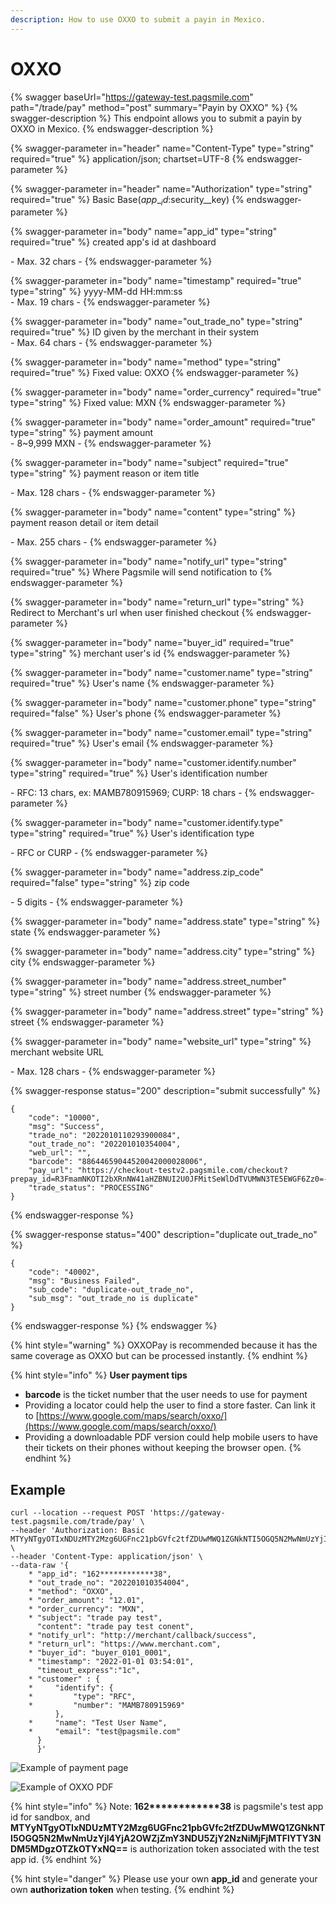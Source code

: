 ```yaml
---
description: How to use OXXO to submit a payin in Mexico.
---
```


# OXXO

{% swagger baseUrl="https://gateway-test.pagsmile.com" path="/trade/pay" method="post" summary="Payin by OXXO" %}
{% swagger-description %}
This endpoint allows you to submit a payin by OXXO in Mexico.
{% endswagger-description %}

{% swagger-parameter in="header" name="Content-Type" type="string" required="true" %}
application/json; chartset=UTF-8
{% endswagger-parameter %}

{% swagger-parameter in="header" name="Authorization" type="string" required="true" %}
Basic Base($app\__id:$security\__key)
{% endswagger-parameter %}

{% swagger-parameter in="body" name="app_id" type="string" required="true" %}
created app's id at dashboard

\- Max. 32 chars -
{% endswagger-parameter %}

{% swagger-parameter in="body" name="timestamp" required="true" type="string" %}
yyyy-MM-dd HH:mm:ss\
\- Max. 19 chars -
{% endswagger-parameter %}

{% swagger-parameter in="body" name="out_trade_no" type="string" required="true" %}
ID given by the merchant in their system\
\- Max. 64 chars -&#x20;
{% endswagger-parameter %}

{% swagger-parameter in="body" name="method" type="string" required="true" %}
Fixed value: OXXO
{% endswagger-parameter %}

{% swagger-parameter in="body" name="order_currency" required="true" type="string" %}
Fixed value: MXN
{% endswagger-parameter %}

{% swagger-parameter in="body" name="order_amount" required="true" type="string" %}
payment amount\
\- 8\~9,999 MXN -
{% endswagger-parameter %}

{% swagger-parameter in="body" name="subject" required="true" type="string" %}
payment reason or item title

\- Max. 128 chars -
{% endswagger-parameter %}

{% swagger-parameter in="body" name="content" type="string" %}
payment reason detail or item detail

\- Max. 255 chars -
{% endswagger-parameter %}

{% swagger-parameter in="body" name="notify_url" type="string" required="true" %}
Where Pagsmile will send notification to
{% endswagger-parameter %}

{% swagger-parameter in="body" name="return_url" type="string" %}
Redirect to Merchant's url when user finished checkout
{% endswagger-parameter %}

{% swagger-parameter in="body" name="buyer_id" required="true" type="string" %}
merchant user's id
{% endswagger-parameter %}

{% swagger-parameter in="body" name="customer.name" type="string" required="true" %}
User's name
{% endswagger-parameter %}

{% swagger-parameter in="body" name="customer.phone" type="string" required="false" %}
User's phone
{% endswagger-parameter %}

{% swagger-parameter in="body" name="customer.email" type="string" required="true" %}
User's email
{% endswagger-parameter %}

{% swagger-parameter in="body" name="customer.identify.number" type="string" required="true" %}
User's identification number

\- RFC: 13 chars, ex: MAMB780915969; CURP: 18 chars -
{% endswagger-parameter %}

{% swagger-parameter in="body" name="customer.identify.type" type="string" required="true" %}
User's identification type

\- RFC or CURP -
{% endswagger-parameter %}

{% swagger-parameter in="body" name="address.zip_code" required="false" type="string" %}
zip code

\- 5 digits -
{% endswagger-parameter %}

{% swagger-parameter in="body" name="address.state" type="string" %}
state
{% endswagger-parameter %}

{% swagger-parameter in="body" name="address.city" type="string" %}
city
{% endswagger-parameter %}

{% swagger-parameter in="body" name="address.street_number" type="string" %}
street number
{% endswagger-parameter %}

{% swagger-parameter in="body" name="address.street" type="string" %}
street
{% endswagger-parameter %}

{% swagger-parameter in="body" name="website_url" type="string" %}
merchant website URL

\- Max. 128 chars -
{% endswagger-parameter %}

{% swagger-response status="200" description="submit successfully" %}
```
{
    "code": "10000",
    "msg": "Success",
    "trade_no": "2022010110293900084",
    "out_trade_no": "202201010354004",
    "web_url": "",
    "barcode": "88644659044520042000028006",
    "pay_url": "https://checkout-testv2.pagsmile.com/checkout?prepay_id=R3FmamNKOTI2bXRnNW41aHZBNUI2U0JFMitSeWlDdTVUMWN3TE5EWGF6Zz0=-8B62e5F4",
    "trade_status": "PROCESSING"
}
```
{% endswagger-response %}

{% swagger-response status="400" description="duplicate out_trade_no" %}
```
{
    "code": "40002",
    "msg": "Business Failed",
    "sub_code": "duplicate-out_trade_no",
    "sub_msg": "out_trade_no is duplicate"
}
```
{% endswagger-response %}
{% endswagger %}

{% hint style="warning" %}
OXXOPay is recommended because it has the same coverage as OXXO but can be processed instantly.
{% endhint %}

{% hint style="info" %}
**User payment tips**

* **barcode** is the ticket number that the user needs to use for payment
* Providing a locator could help the user to find a store faster. Can link it to [https://www.google.com/maps/search/oxxo/](https://www.google.com/maps/search/oxxo/)
* Providing a downloadable PDF version could help mobile users to have their tickets on their phones without keeping the browser open.
{% endhint %}

## Example

```
curl --location --request POST 'https://gateway-test.pagsmile.com/trade/pay' \
--header 'Authorization: Basic MTYyNTgyOTIxNDUzMTY2Mzg6UGFnc21pbGVfc2tfZDUwMWQ1ZGNkNTI5OGQ5N2MwNmUzYjI4YjA2OWZjZmY3NDU5ZjY2NzNiMjFjMTFlYTY3NDM5MDgzOTZkOTYxNQ==' \
--header 'Content-Type: application/json' \
--data-raw '{
    * "app_id": "162************38",
    * "out_trade_no": "202201010354004",
    * "method": "OXXO",
    * "order_amount": "12.01",
    * "order_currency": "MXN",
    * "subject": "trade pay test",
      "content": "trade pay test conent",
    * "notify_url": "http://merchant/callback/success",
    * "return_url": "https://www.merchant.com",
    * "buyer_id": "buyer_0101_0001",
    * "timestamp": "2022-01-01 03:54:01",
      "timeout_express":"1c",
    * "customer" : {
    *     "identify": {
    *         "type": "RFC",
    *         "number": "MAMB780915969"
          },
    *     "name": "Test User Name",
    *     "email": "test@pagsmile.com"
      }
      }'
```

![Example of payment page](<../../../.gitbook/assets/image (8).png>)

![Example of OXXO PDF](<../../../.gitbook/assets/image (6).png>)

{% hint style="info" %}
Note:  **162\*\*\*\*\*\*\*\*\*\*\*\*38** is pagsmile's test app id for sandbox, and **MTYyNTgyOTIxNDUzMTY2Mzg6UGFnc21pbGVfc2tfZDUwMWQ1ZGNkNTI5OGQ5N2MwNmUzYjI4YjA2OWZjZmY3NDU5ZjY2NzNiMjFjMTFlYTY3NDM5MDgzOTZkOTYxNQ==** is authorization token associated with the test app id.&#x20;
{% endhint %}

{% hint style="danger" %}
Please use your own **app\_id** and generate your own **authorization token** when testing.
{% endhint %}
